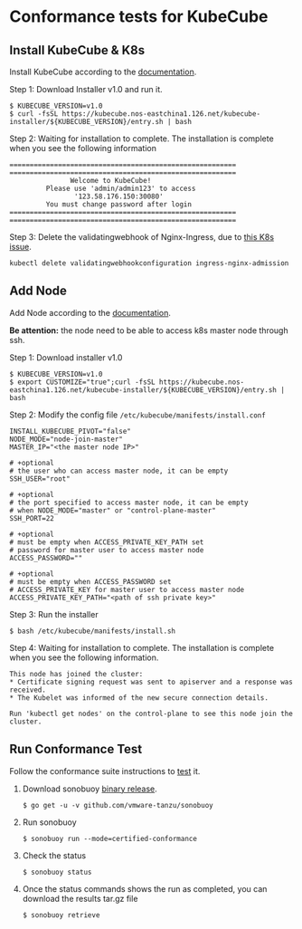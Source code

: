 # Conformance tests for KubeCube

## Install KubeCube & K8s

Install KubeCube according to the [documentation](https://www.kubecube.io/docs/installation-guide/all-in-one/#%E5%9C%A8-linux-%E4%B8%8A%E9%83%A8%E7%BD%B2-kubecube).

Step 1: Download Installer v1.0 and run it.

```shell
$ KUBECUBE_VERSION=v1.0
$ curl -fsSL https://kubecube.nos-eastchina1.126.net/kubecube-installer/${KUBECUBE_VERSION}/entry.sh | bash
```

Step 2: Waiting for installation to complete. The installation is complete when you see the following information

```shell
========================================================
========================================================
               Welcome to KubeCube!
         Please use 'admin/admin123' to access
                '123.58.176.150:30080'
         You must change password after login
========================================================
========================================================
```

Step 3: Delete the validatingwebhook of Nginx-Ingress, due to [this K8s issue](https://github.com/kubernetes/kubernetes/pull/100449#issuecomment-804788806). 

`kubectl delete validatingwebhookconfiguration ingress-nginx-admission`

## Add Node

Add Node according to the [documentation](https://www.kubecube.io/docs/installation-guide/add-k8s-node/).

**Be attention:** the node need to be able to access k8s master node through ssh.

Step 1: Download installer v1.0

```shell
$ KUBECUBE_VERSION=v1.0
$ export CUSTOMIZE="true";curl -fsSL https://kubecube.nos-eastchina1.126.net/kubecube-installer/${KUBECUBE_VERSION}/entry.sh | bash
```

Step 2: Modify the config file  `/etc/kubecube/manifests/install.conf`

```
INSTALL_KUBECUBE_PIVOT="false"
NODE_MODE="node-join-master"
MASTER_IP="<the master node IP>"

# +optional
# the user who can access master node, it can be empty
SSH_USER="root"

# +optional
# the port specified to access master node, it can be empty
# when NODE_MODE="master" or "control-plane-master"
SSH_PORT=22

# +optional
# must be empty when ACCESS_PRIVATE_KEY_PATH set
# password for master user to access master node
ACCESS_PASSWORD=""

# +optional
# must be empty when ACCESS_PASSWORD set
# ACCESS_PRIVATE_KEY for master user to access master node
ACCESS_PRIVATE_KEY_PATH="<path of ssh private key>"
```

Step 3: Run the installer

`$ bash /etc/kubecube/manifests/install.sh`

Step 4: Waiting for installation to complete. The installation is complete when you see the following information.

```shell
This node has joined the cluster:
* Certificate signing request was sent to apiserver and a response was received.
* The Kubelet was informed of the new secure connection details.

Run 'kubectl get nodes' on the control-plane to see this node join the cluster.
```

## Run Conformance Test

Follow the conformance suite instructions to [test](https://github.com/cncf/k8s-conformance/blob/master/instructions.md) it.

1. Download sonobuoy  [binary release](https://github.com/vmware-tanzu/sonobuoy/releases).

   ````shell
   $ go get -u -v github.com/vmware-tanzu/sonobuoy
   ````

1. Run sonobuoy

   ```shell
   $ sonobuoy run --mode=certified-conformance
   ```

1. Check the status

   ```shell
   $ sonobuoy status
   ```
   
1. Once the status commands shows the run as completed, you can download the results tar.gz file

   ```shell
   $ sonobuoy retrieve
   ```

